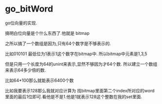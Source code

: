 # go_bitWord
go位向量的实现.


搞明白位向量是个什么东西了.他就是 bitmap

之所以搞了一个数组是因为,只有64个数字是不够表示的.

比如010101 最低位为1表示1这个数字在bitmap中. 所以bitmap中元素是1,3,5

但是只用一个长度为64的unint来表示,显然不够因为才64个数.
所以建立一个数组来表示64多少倍的数.

比如64*100那么就能表示6400个数

比如我要表示128那么我就对应计算为 找bitmap里面第二个index所对应的word里面的最后1位即可.看他是不是1.他是1就表示128这个整数在我的set里面.














